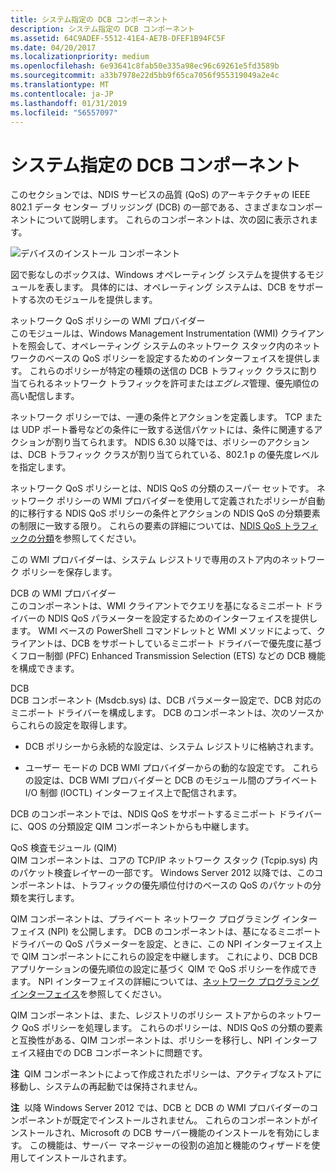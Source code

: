 ```yaml
---
title: システム指定の DCB コンポーネント
description: システム指定の DCB コンポーネント
ms.assetid: 64C9ADEF-5512-41E4-AE7B-DFEF1B94FC5F
ms.date: 04/20/2017
ms.localizationpriority: medium
ms.openlocfilehash: 6e93641c8fab50e335a98ec96c69261e5fd3589b
ms.sourcegitcommit: a33b7978e22d5bb9f65ca7056f955319049a2e4c
ms.translationtype: MT
ms.contentlocale: ja-JP
ms.lasthandoff: 01/31/2019
ms.locfileid: "56557097"
---
```

# <a name="system-provided-dcb-components"></a>システム指定の DCB コンポーネント


このセクションでは、NDIS サービスの品質 (QoS) のアーキテクチャの IEEE 802.1 データ センター ブリッジング (DCB) の一部である、さまざまなコンポーネントについて説明します。 これらのコンポーネントは、次の図に表示されます。

![デバイスのインストール コンポーネント](images/dcb.png)

図で影なしのボックスは、Windows オペレーティング システムを提供するモジュールを表します。 具体的には、オペレーティング システムは、DCB をサポートする次のモジュールを提供します。

<a href="" id="network-qos-policy-wmi-provider"></a>ネットワーク QoS ポリシーの WMI プロバイダー  
このモジュールは、Windows Management Instrumentation (WMI) クライアントを照会して、オペレーティング システムのネットワーク スタック内のネットワークのベースの QoS ポリシーを設定するためのインターフェイスを提供します。 これらのポリシーが特定の種類の送信の DCB トラフィック クラスに割り当てられるネットワーク トラフィックを許可または*エグレス*管理、優先順位の高い配信します。

ネットワーク ポリシーでは、一連の条件とアクションを定義します。 TCP または UDP ポート番号などの条件に一致する送信パケットには、条件に関連するアクションが割り当てられます。 NDIS 6.30 以降では、ポリシーのアクションは、DCB トラフィック クラスが割り当てられている、802.1 p の優先度レベルを指定します。

ネットワーク QoS ポリシーとは、NDIS QoS の分類のスーパー セットです。 ネットワーク ポリシーの WMI プロバイダーを使用して定義されたポリシーが自動的に移行する NDIS QoS ポリシーの条件とアクションの NDIS QoS の分類要素の制限に一致する限り。 これらの要素の詳細については、[NDIS QoS トラフィックの分類](ndis-qos-traffic-classifications.md)を参照してください。

この WMI プロバイダーは、システム レジストリで専用のストア内のネットワーク ポリシーを保存します。

<a href="" id="dcb-wmi-provider"></a>DCB の WMI プロバイダー  
このコンポーネントは、WMI クライアントでクエリを基になるミニポート ドライバーの NDIS QoS パラメーターを設定するためのインターフェイスを提供します。 WMI ベースの PowerShell コマンドレットと WMI メソッドによって、クライアントは、DCB をサポートしているミニポート ドライバーで優先度に基づくフロー制御 (PFC) Enhanced Transmission Selection (ETS) などの DCB 機能を構成できます。

<a href="" id="dcb"></a>DCB  
DCB コンポーネント (Msdcb.sys) は、DCB パラメーター設定で、DCB 対応のミニポート ドライバーを構成します。 DCB のコンポーネントは、次のソースからこれらの設定を取得します。

-   DCB ポリシーから永続的な設定は、システム レジストリに格納されます。

-   ユーザー モードの DCB WMI プロバイダーからの動的な設定です。 これらの設定は、DCB WMI プロバイダーと DCB のモジュール間のプライベート I/O 制御 (IOCTL) インターフェイス上で配信されます。

DCB のコンポーネントでは、NDIS QoS をサポートするミニポート ドライバーに、QOS の分類設定 QIM コンポーネントからも中継します。

<a href="" id="qos-inspection-module--qim-"></a>QoS 検査モジュール (QIM)  
QIM コンポーネントは、コアの TCP/IP ネットワーク スタック (Tcpip.sys) 内のパケット検査レイヤーの一部です。 Windows Server 2012 以降では、このコンポーネントは、トラフィックの優先順位付けのベースの QoS のパケットの分類を実行します。

QIM コンポーネントは、プライベート ネットワーク プログラミング インターフェイス (NPI) を公開します。 DCB のコンポーネントは、基になるミニポート ドライバーの QoS パラメーターを設定、ときに、この NPI インターフェイス上で QIM コンポーネントにこれらの設定を中継します。 これにより、DCB DCB アプリケーションの優先順位の設定に基づく QIM で QoS ポリシーを作成できます。 NPI インターフェイスの詳細については、[ネットワーク プログラミング インターフェイス](network-programming-interface.md)を参照してください。

QIM コンポーネントは、また、レジストリのポリシー ストアからのネットワーク QoS ポリシーを処理します。 これらのポリシーは、NDIS QoS の分類の要素と互換性がある、QIM コンポーネントは、ポリシーを移行し、NPI インターフェイス経由での DCB コンポーネントに問題です。

**注**  QIM コンポーネントによって作成されたポリシーは、アクティブなストアに移動し、システムの再起動では保持されません。

 

**注**  以降 Windows Server 2012 では、DCB と DCB の WMI プロバイダーのコンポーネントが既定でインストールされません。 これらのコンポーネントがインストールされ、Microsoft の DCB サーバー機能のインストールを有効にします。 この機能は、サーバー マネージャーの役割の追加と機能のウィザードを使用してインストールされます。

 

 

 





